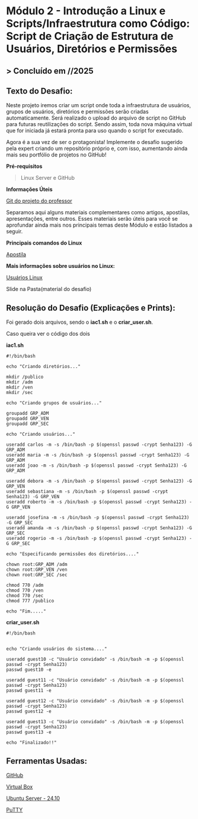 ﻿# **Módulo 2 - Introdução a Linux e Scripts/Infraestrutura como Código: Script de Criação de Estrutura de Usuários, Diretórios e Permissões**

## > **Concluído em //2025**

## **Texto do Desafio:**

Neste projeto iremos criar um script onde toda a infraestrutura de usuários, grupos de usuários, diretórios e permissões serão criadas automaticamente. Será realizado o upload do arquivo de script no GitHub para futuras reutilizações do script. Sendo assim, toda nova máquina virtual que for iniciada já estará pronta para uso quando o script for executado.

Agora é a sua vez de ser o protagonista! Implemente o desafio sugerido pela expert criando um repositório próprio e, com isso, aumentando ainda mais seu portfólio de projetos no GitHub!

**Pré-requisitos**

>Linux Server e GitHub

**Informações Úteis**

[Git do projeto do professor](https://github.com/denilsonbonatti/linux-projeto1-iac)

Separamos aqui alguns materiais complementares como artigos, apostilas, apresentações, entre outros. Esses materiais serão úteis para você se aprofundar ainda mais nos principais temas deste Módulo e estão listados a seguir.

**Principais comandos do Linux**

[Apostila](https://www.linux.ime.usp.br/~albasalo/Apostila/apostila.pdf)

**Mais informações sobre usuários no Linux:**

[Usuários Linux](https://www.infowester.com/usuarioslinux.php)

Slide na Pasta(material do desafio)

## **Resolução do Desafio (Explicações e Prints):**

Foi gerado dois arquivos, sendo o **iac1.sh** e o **criar_user.sh**.

Caso queira ver o código dos dois

**iac1.sh**

```
#!/bin/bash

echo "Criando diretórios..."

mkdir /publico
mkdir /adm
mkdir /ven
mkdir /sec

echo "Criando grupos de usuários..."

groupadd GRP_ADM
groupadd GRP_VEN
groupadd GRP_SEC

echo "Criando usuários..."

useradd carlos -m -s /bin/bash -p $(openssl passwd -crypt Senha123) -G GRP_ADM
useradd maria -m -s /bin/bash -p $(openssl passwd -crypt Senha123) -G GRP_ADM
useradd joao -m -s /bin/bash -p $(openssl passwd -crypt Senha123) -G GRP_ADM

useradd debora -m -s /bin/bash -p $(openssl passwd -crypt Senha123) -G GRP_VEN
useradd sebastiana -m -s /bin/bash -p $(openssl passwd -crypt Senha123) -G GRP_VEN
useradd roberto -m -s /bin/bash -p $(openssl passwd -crypt Senha123) -G GRP_VEN

useradd josefina -m -s /bin/bash -p $(openssl passwd -crypt Senha123) -G GRP_SEC
useradd amanda -m -s /bin/bash -p $(openssl passwd -crypt Senha123) -G GRP_SEC
useradd rogerio -m -s /bin/bash -p $(openssl passwd -crypt Senha123) -G GRP_SEC

echo "Especificando permissões dos diretórios...."

chown root:GRP_ADM /adm
chown root:GRP_VEN /ven
chown root:GRP_SEC /sec

chmod 770 /adm
chmod 770 /ven
chmod 770 /sec
chmod 777 /publico

echo "Fim....."
```

**criar_user.sh**

```
#!/bin/bash


echo "Criando usuários do sistema...."

useradd guest10 -c "Usuário convidado" -s /bin/bash -m -p $(openssl passwd -crypt Senha123)
passwd guest10 -e

useradd guest11 -c "Usuário convidado" -s /bin/bash -m -p $(openssl passwd -crypt Senha123)
passwd guest11 -e

useradd guest12 -c "Usuário convidado" -s /bin/bash -m -p $(openssl passwd -crypt Senha123)
passwd guest12 -e

useradd guest13 -c "Usuário convidado" -s /bin/bash -m -p $(openssl passwd -crypt Senha123)
passwd guest13 -e

echo "Finalizado!!"
```

## **Ferramentas Usadas:**

[GitHub](https://github.com/)

[Virtual Box](https://www.virtualbox.org/wiki/Downloads)

[Ubuntu Server - 24.10](https://ubuntu.com/download/server)

[PuTTY](https://www.chiark.greenend.org.uk/~sgtatham/putty/latest.html)

